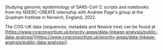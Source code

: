 Studying genomic epidemiology of SARS-CoV-2: scripts and notebooks from my NSERC-CREATE internship with Andrew Page's group at the Quadram Institute in Norwich, England, 2022.

The COG-UK data (sequences, metadata and Newick tree) can be found at [https://www.cogconsortium.uk/priority-areas/data-linkage-analysis/public-data-analysis/](https://www.cogconsortium.uk/priority-areas/data-linkage-analysis/public-data-analysis/).
